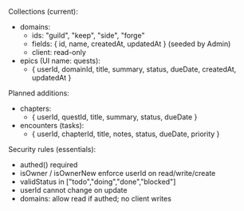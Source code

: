 Collections (current):
- domains:
  - ids: "guild", "keep", "side", "forge"
  - fields: { id, name, createdAt, updatedAt } (seeded by Admin)
  - client: read-only
- epics (UI name: quests):
  - { userId, domainId, title, summary, status, dueDate, createdAt, updatedAt }

Planned additions:
- chapters:
  - { userId, questId, title, summary, status, dueDate }
- encounters (tasks):
  - { userId, chapterId, title, notes, status, dueDate, priority }

Security rules (essentials):
- authed() required
- isOwner / isOwnerNew enforce userId on read/write/create
- validStatus in ["todo","doing","done","blocked"]
- userId cannot change on update
- domains: allow read if authed; no client writes
